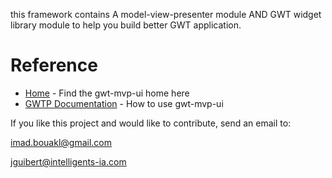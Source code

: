 

this framework contains A model-view-presenter module AND GWT widget library module to help you build better GWT application.



# Reference
   * [Home](https://github.com/ibouakl/gwt) - Find the gwt-mvp-ui home here
   * [GWTP Documentation](https://github.com/ibouakl/gwt/wiki) - How to use gwt-mvp-ui



If you like this project and would like to contribute, send an email to:

   imad.bouakl@gmail.com

   jguibert@intelligents-ia.com
